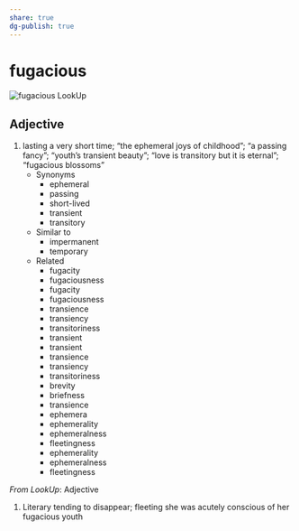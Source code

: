```yaml
---
share: true
dg-publish: true
---
```

# fugacious

![fugacious LookUp](https://i.snap.as/eoytIQcd.png)


## Adjective

1. lasting a very short time; “the ephemeral joys of childhood”; “a passing fancy”; “youth’s transient beauty”; “love is transitory but it is eternal”; “fugacious blossoms”
	- Synonyms
		- ephemeral
		- passing
		- short-lived
		- transient
		- transitory
	- Similar to
		- impermanent
		- temporary
	- Related
		- fugacity
		- fugaciousness
		- fugacity
		- fugaciousness
		- transience
		- transiency
		- transitoriness
		- transient
		- transient
		- transience
		- transiency
		- transitoriness
		- brevity
		- briefness
		- transience
		- ephemera
		- ephemerality
		- ephemeralness
		- fleetingness
		- ephemerality
		- ephemeralness
		- fleetingness

*From LookUp*:
Adjective
1.	Literary tending to disappear; fleeting
she was acutely conscious of her fugacious youth